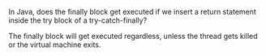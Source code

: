 In Java, does the finally block get executed if we insert a return statement inside the try block of a try-catch-finally?

The finally block will get executed regardless, unless the thread gets killed or the virtual machine exits.
